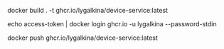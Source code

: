 docker build . -t ghcr.io/lygalkina/device-service:latest

echo access-token | docker login ghcr.io -u lygalkina --password-stdin

docker push ghcr.io/lygalkina/device-service:latest